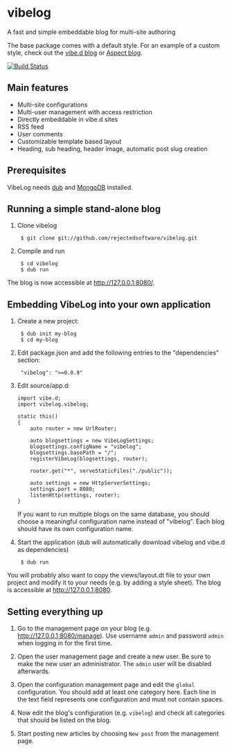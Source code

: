 vibelog
=======

A fast and simple embeddable blog for multi-site authoring

The base package comes with a default style. For an example of a custom style, check out the [vibe.d blog](http://vibed.org/blog/) or [Aspect blog](https://aspect.bildhuus.com/blog/).

[![Build Status](https://travis-ci.org/rejectedsoftware/vibelog.svg?branch=master)](https://travis-ci.org/rejectedsoftware/vibelog)


Main features
-------------

 - Multi-site configurations
 - Multi-user management with access restriction
 - Directly embeddable in vibe.d sites
 - RSS feed
 - User comments
 - Customizable template based layout
 - Heading, sub heading, header image, automatic post slug creation

Prerequisites
-------------

VibeLog needs [dub](https://github.com/rejectedsoftware/dub/) and [MongoDB](http://www.mongodb.org/) installed.

Running a simple stand-alone blog
---------------------------------

1. Clone vibelog

		$ git clone git://github.com/rejectedsoftware/vibelog.git

2. Compile and run

		$ cd vibelog
		$ dub run

The blog is now accessible at <http://127.0.0.1:8080/>.


Embedding VibeLog into your own application
-------------------------------------------

1. Create a new project:

		$ dub init my-blog
		$ cd my-blog

2. Edit package.json and add the following entries to the "dependencies" section:

		"vibelog": ">=0.0.9"

3. Edit source/app.d:

	```
	import vibe.d;
	import vibelog.vibelog;

	static this()
	{
		auto router = new UrlRouter;

		auto blogsettings = new VibeLogSettings;
		blogsettings.configName = "vibelog";
		blogsettings.basePath = "/";
		registerVibeLog(blogsettings, router);

		router.get("*", serveStaticFiles("./public"));
		
		auto settings = new HttpServerSettings;
		settings.port = 8080;
		listenHttp(settings, router);
	}
	```

	If you want to run multiple blogs on the same database, you should choose a meaningful configuration name instead of "vibelog". Each blog should have its own configuration name.

4. Start the application (dub will automatically download vibelog and vibe.d as dependencies)

		$ dub run

You will probably also want to copy the views/layout.dt file to your own project and modify it to your needs (e.g. by adding a style sheet). The blog is accessible at <http://127.0.0.1:8080>.


Setting everything up
---------------------

1. Go to the management page on your blog (e.g. <http://127.0.0.1:8080/manage>). Use username `admin` and password `admin` when logging in for the first time.

2. Open the user management page and create a new user. Be sure to make the new user an administrator. The `admin` user will be disabled afterwards.

3. Open the configuration management page and edit the `global` configuration. You should add at least one category here. Each line in the text field represents one configuration and must not contain spaces.

4. Now edit the blog's configuration (e.g. `vibelog`) and check all categories that should be listed on the blog.

5. Start posting new articles by choosing `New post` from the management page.